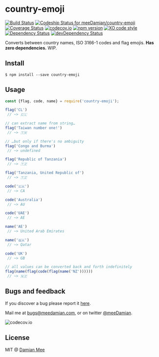 # country-emoji
[![Build Status][travis_svg]][travis_url] [![Codeship Status for meeDamian/country-emoji][codeship_svg]][codeship_url] [![Coverage Status][coveralls_svg]][coveralls_url] [![codecov.io][codecov_svg]][codecov_url] [![npm version][npm_svg]][npm_url] [![XO code style][xo_svg]][xo_url] [![Dependency Status][dep_svg]][dep_url] [![devDependency Status][dev_dep_svg]][dev_dep_url]

[travis_svg]: https://travis-ci.org/meeDamian/country-emoji.svg?branch=master
[travis_url]: https://travis-ci.org/meeDamian/country-emoji
[codeship_svg]: https://app.codeship.com/projects/4c475430-6f94-0134-4dcc-3acc74581569/status?branch=master
[codeship_url]: https://app.codeship.com/projects/178069
[coveralls_svg]: https://coveralls.io/repos/github/meeDamian/country-emoji/badge.svg?branch=master
[coveralls_url]: https://coveralls.io/github/meeDamian/country-emoji?branch=master
[codecov_svg]: https://codecov.io/github/meeDamian/country-emoji/coverage.svg?branch=master
[codecov_url]: https://codecov.io/github/meeDamian/country-emoji?branch=master
[npm_svg]: https://badge.fury.io/js/country-emoji.svg
[npm_url]: https://badge.fury.io/js/country-emoji
[xo_svg]: https://img.shields.io/badge/code_style-XO-5ed9c7.svg
[xo_url]: https://github.com/sindresorhus/xo
[dep_svg]: https://david-dm.org/meeDamian/country-emoji.svg
[dep_url]: https://david-dm.org/meeDamian/country-emoji
[dev_dep_svg]: https://david-dm.org/meeDamian/country-emoji/dev-status.svg
[dev_dep_url]: https://david-dm.org/meeDamian/country-emoji#info=devDependencies

Converts between country names, ISO 3166-1 codes and flag emojis. **Has zero dependencies.** WIP.

## Install

```
$ npm install --save country-emoji
```

## Usage

```js
const {flag, code, name} = require('country-emoji');

flag('CL')
 // ~> 🇨🇱

// can extract name from string…
flag('Taiwan number one!')
 // ~> 🇹🇼

// …but only if there's no ambiguity
flag('Congo and Burma')
 // ~> undefined

flag('Republic of Tanzania')
 // ~> 🇹🇿

flag('Tanzania, United Republic of')
 // ~> 🇹🇿

code('🇨🇦')
 // ~> CA

code('Australia')
 // ~> AU

code('UAE')
 // ~> AE

name('AE')
 // ~> United Arab Emirates

name('🇶🇦')
 // ~> Qatar

code('UK')
 // ~> GB

// all values can be converted back and forth indefinitely
flag(name(flag(code(flag(name('NZ'))))))
 // ~> 🇳🇿
```

## Bugs and feedback

If you discover a bug please report it [here](https://github.com/meeDamian/country-emoji/issues/new).

Mail me at bugs@meedamian.com, or on twitter [@meeDamian](http://twitter.com/meedamian).

![codecov.io](https://codecov.io/github/meeDamian/country-emoji/branch.svg?branch=master)


## License

MIT @ [Damian Mee](https://meedamian.com)
